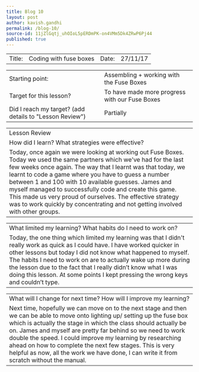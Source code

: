 ```yaml
---
title: Blog 10
layout: post
author: kavish.gandhi
permalink: /blog-10/
source-id: 11jZlGqtj_uhOIoL5pERDmPK-on4VMm5Dk4ZRwP6Pj44
published: true
---
```

<table>
  <tr>
    <td>Title: </td>
    <td>Coding with fuse boxes</td>
    <td>Date: </td>
    <td>27/11/17</td>
  </tr>
</table>


<table>
  <tr>
    <td>Starting point:</td>
    <td>Assembling + working with the Fuse Boxes</td>
  </tr>
  <tr>
    <td>Target for this lesson?</td>
    <td>To have made more progress with our Fuse Boxes</td>
  </tr>
  <tr>
    <td>Did I reach my target? 
(add details to "Lesson Review")</td>
    <td>Partially</td>
  </tr>
</table>


<table>
  <tr>
    <td>Lesson Review</td>
  </tr>
  <tr>
    <td>How did I learn? What strategies were effective? </td>
  </tr>
  <tr>
    <td>Today, once again we were looking at working out Fuse Boxes. Today we used the same partners which we've had for the last few weeks once again. The way that I learnt was that today, we learnt to code a game where you have to guess a number between 1 and 100 with 10 available guesses. James and myself managed to successfully code and create this game. This made us very proud of ourselves. The effective strategy was to work quickly by concentrating and not getting involved with other groups.</td>
  </tr>
</table>


<table>
  <tr>
    <td>What limited my learning? What habits do I need to work on?</td>
  </tr>
  <tr>
    <td>Today, the one thing which limited my learning was that I didn't really work as quick as I could have. I have worked quicker in other lessons but today I did not know what happened to myself. The habits I need to work on are to actually wake up more during the lesson due to the fact that I really didn’t know what I was doing this lesson. At some points I kept pressing the wrong keys and couldn’t type.</td>
  </tr>
</table>


<table>
  <tr>
    <td>What will I change for next time? How will I improve my learning?</td>
  </tr>
  <tr>
    <td>Next time, hopefully we can move on to the next stage and then we can be able to move onto lighting up/ setting up the fuse box which is actually the stage in which the class should actually be on. James and myself are pretty far behind so we need to work double the speed. I could improve my learning by researching ahead on how to complete the next few stages. This is very helpful as now, all the work we have done, I can write it from scratch without the manual.</td>
  </tr>
</table>


